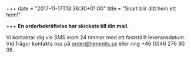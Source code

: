 +++
date = "2017-11-17T13:36:30+01:00"
title = "Snart blir ditt hem ett hem!"

+++
__En orderbekräftelse har skickats till din mail.__

Vi kontaktar dig via SMS inom 24 timmar med ett fastställt leveransdatum. Vid frågor kontakta oss på order@hemmlis.se eller ring +46 (0)46 276 90 06.

